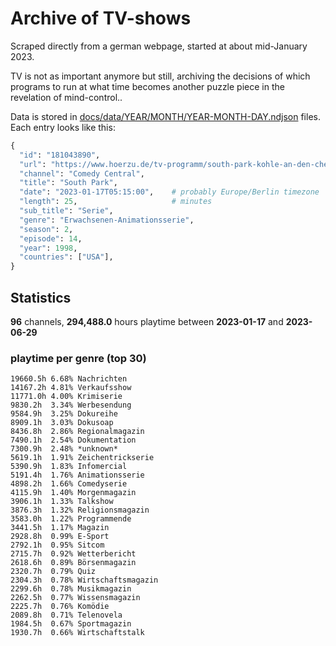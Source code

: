 # Archive of TV-shows

Scraped directly from a german webpage, started at about mid-January 2023.

TV is not as important anymore but still, archiving the decisions of which programs to run at what time
becomes another puzzle piece in the revelation of mind-control.. 

Data is stored in [docs/data/YEAR/MONTH/YEAR-MONTH-DAY.ndjson](docs/data/) files. 
Each entry looks like this:

```python
{
  "id": "181043890", 
  "url": "https://www.hoerzu.de/tv-programm/south-park-kohle-an-den-chefkoch/bid_181043890/", 
  "channel": "Comedy Central", 
  "title": "South Park", 
  "date": "2023-01-17T05:15:00",    # probably Europe/Berlin timezone 
  "length": 25,                     # minutes 
  "sub_title": "Serie", 
  "genre": "Erwachsenen-Animationsserie", 
  "season": 2, 
  "episode": 14, 
  "year": 1998, 
  "countries": ["USA"],
}
```

## Statistics

**96** channels, **294,488.0** hours playtime between **2023-01-17** and **2023-06-29**


### playtime per genre (top 30)

    19660.5h 6.68% Nachrichten
    14167.2h 4.81% Verkaufsshow
    11771.0h 4.00% Krimiserie
    9830.2h  3.34% Werbesendung
    9584.9h  3.25% Dokureihe
    8909.1h  3.03% Dokusoap
    8436.8h  2.86% Regionalmagazin
    7490.1h  2.54% Dokumentation
    7300.9h  2.48% *unknown*
    5619.1h  1.91% Zeichentrickserie
    5390.9h  1.83% Infomercial
    5191.4h  1.76% Animationsserie
    4898.2h  1.66% Comedyserie
    4115.9h  1.40% Morgenmagazin
    3906.1h  1.33% Talkshow
    3876.3h  1.32% Religionsmagazin
    3583.0h  1.22% Programmende
    3441.5h  1.17% Magazin
    2928.8h  0.99% E-Sport
    2792.1h  0.95% Sitcom
    2715.7h  0.92% Wetterbericht
    2618.6h  0.89% Börsenmagazin
    2320.7h  0.79% Quiz
    2304.3h  0.78% Wirtschaftsmagazin
    2299.6h  0.78% Musikmagazin
    2262.5h  0.77% Wissensmagazin
    2225.7h  0.76% Komödie
    2089.8h  0.71% Telenovela
    1984.5h  0.67% Sportmagazin
    1930.7h  0.66% Wirtschaftstalk
